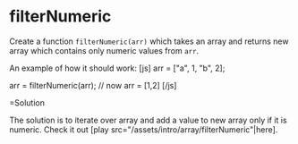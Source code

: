 
# filterNumeric 

Create a function `filterNumeric(arr)` which takes an array and returns new array which contains only numeric values from `arr`.

An example of how it should work:
[js]
arr = ["a", 1, "b", 2];

arr = filterNumeric(arr);
// now arr = [1,2]
[/js]

=Solution

The solution is to iterate over array and add a value to new array only if it is numeric. Check it out [play src="/assets/intro/array/filterNumeric"|here].


